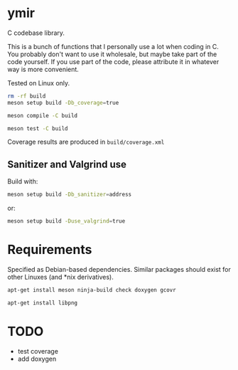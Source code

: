 # ymir

C codebase library.

This is a bunch of functions that I personally use a lot when coding in C.
You probably don't want to use it wholesale, but maybe take part of the code
yourself. If you use part of the code, please attribute it in whatever way
is more convenient.


Tested on Linux only.



```sh
rm -rf build
meson setup build -Db_coverage=true

meson compile -C build

meson test -C build
```

Coverage results are produced in `build/coverage.xml`


## Sanitizer and Valgrind use

Build with:

```sh
meson setup build -Db_sanitizer=address
```

or:

```sh
meson setup build -Duse_valgrind=true
```


# Requirements

Specified as Debian-based dependencies. Similar packages should exist
for other Linuxes (and *nix derivatives).

```sh
apt-get install meson ninja-build check doxygen gcovr

apt-get install libpng
```

# TODO

- test coverage
- add doxygen
